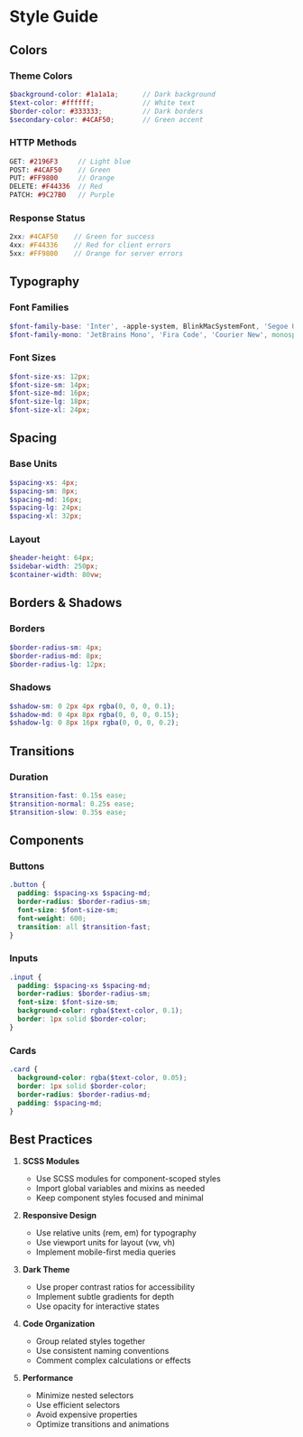 # Style Guide

## Colors

### Theme Colors
```scss
$background-color: #1a1a1a;      // Dark background
$text-color: #ffffff;            // White text
$border-color: #333333;          // Dark borders
$secondary-color: #4CAF50;       // Green accent
```

### HTTP Methods
```scss
GET: #2196F3     // Light blue
POST: #4CAF50    // Green
PUT: #FF9800     // Orange
DELETE: #F44336  // Red
PATCH: #9C27B0   // Purple
```

### Response Status
```scss
2xx: #4CAF50    // Green for success
4xx: #F44336    // Red for client errors
5xx: #FF9800    // Orange for server errors
```

## Typography

### Font Families
```scss
$font-family-base: 'Inter', -apple-system, BlinkMacSystemFont, 'Segoe UI', Roboto, sans-serif;
$font-family-mono: 'JetBrains Mono', 'Fira Code', 'Courier New', monospace;
```

### Font Sizes
```scss
$font-size-xs: 12px;
$font-size-sm: 14px;
$font-size-md: 16px;
$font-size-lg: 18px;
$font-size-xl: 24px;
```

## Spacing

### Base Units
```scss
$spacing-xs: 4px;
$spacing-sm: 8px;
$spacing-md: 16px;
$spacing-lg: 24px;
$spacing-xl: 32px;
```

### Layout
```scss
$header-height: 64px;
$sidebar-width: 250px;
$container-width: 80vw;
```

## Borders & Shadows

### Borders
```scss
$border-radius-sm: 4px;
$border-radius-md: 8px;
$border-radius-lg: 12px;
```

### Shadows
```scss
$shadow-sm: 0 2px 4px rgba(0, 0, 0, 0.1);
$shadow-md: 0 4px 8px rgba(0, 0, 0, 0.15);
$shadow-lg: 0 8px 16px rgba(0, 0, 0, 0.2);
```

## Transitions

### Duration
```scss
$transition-fast: 0.15s ease;
$transition-normal: 0.25s ease;
$transition-slow: 0.35s ease;
```

## Components

### Buttons
```scss
.button {
  padding: $spacing-xs $spacing-md;
  border-radius: $border-radius-sm;
  font-size: $font-size-sm;
  font-weight: 600;
  transition: all $transition-fast;
}
```

### Inputs
```scss
.input {
  padding: $spacing-xs $spacing-md;
  border-radius: $border-radius-sm;
  font-size: $font-size-sm;
  background-color: rgba($text-color, 0.1);
  border: 1px solid $border-color;
}
```

### Cards
```scss
.card {
  background-color: rgba($text-color, 0.05);
  border: 1px solid $border-color;
  border-radius: $border-radius-md;
  padding: $spacing-md;
}
```

## Best Practices

1. **SCSS Modules**
   - Use SCSS modules for component-scoped styles
   - Import global variables and mixins as needed
   - Keep component styles focused and minimal

2. **Responsive Design**
   - Use relative units (rem, em) for typography
   - Use viewport units for layout (vw, vh)
   - Implement mobile-first media queries

3. **Dark Theme**
   - Use proper contrast ratios for accessibility
   - Implement subtle gradients for depth
   - Use opacity for interactive states

4. **Code Organization**
   - Group related styles together
   - Use consistent naming conventions
   - Comment complex calculations or effects

5. **Performance**
   - Minimize nested selectors
   - Use efficient selectors
   - Avoid expensive properties
   - Optimize transitions and animations
